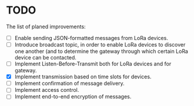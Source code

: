# TODO

The list of planed improvements:
- [ ] Enable sending JSON-formatted messages from LoRa devices.
- [ ] Introduce broadcast topic, in order to enable LoRa devices to discover one another (and to determine the gateway through which certain LoRa device can be contacted.
- [ ] Implement Listen-Before-Transmit both for LoRa devices and for gateway.
- [X] Implement transmission based on time slots for devices.
- [ ] Implement confirmation of message delivery.
- [ ] Implement access control.
- [ ] Implement end-to-end encryption of messages. 
